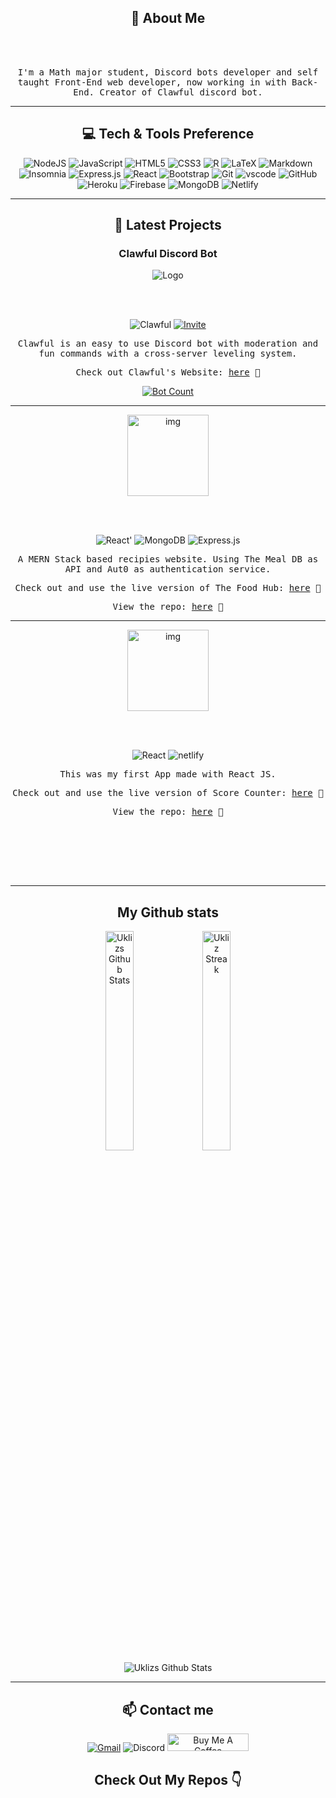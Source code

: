 <h2 align="center"> 👋 About Me</h2>

<br></br>

<p align='center'>  <samp>I'm a Math major student, Discord bots developer and self taught Front-End web developer, now working in with Back-End. Creator of Clawful discord bot. </samp></p>

<hr>

<h2 align='center'> 💻 Tech & Tools Preference</h2>

<p align='center'>
<img alt="NodeJS" src="https://img.shields.io/badge/node.js-%2343853D.svg?style=for-the-badge&logo=node-dot-js&logoColor=white"/>  <img alt="JavaScript" src="https://img.shields.io/badge/javascript-%23323330.svg?style=for-the-badge&logo=javascript&logoColor=%23F7DF1E"/>  <img alt="HTML5" src="https://img.shields.io/badge/html5-%23E34F26.svg?style=for-the-badge&logo=html5&logoColor=white"/>  <img alt="CSS3" src="https://img.shields.io/badge/css3-%231572B6.svg?style=for-the-badge&logo=css3&logoColor=white"/>  <img alt="R" src="https://img.shields.io/badge/r-%23276DC3.svg?style=for-the-badge&logo=r&logoColor=white"/>  <img alt="LaTeX" src="https://img.shields.io/badge/latex-%23008080.svg?style=for-the-badge&logo=latex&logoColor=white"/> <img alt="Markdown" src="https://img.shields.io/badge/Markdown-000000?style=for-the-badge&logo=markdown&logoColor=white"/> <img alt="Insomnia" src="https://img.shields.io/badge/Insomnia-5849be?style=for-the-badge&logo=Insomnia&logoColor=white"/> <img alt="Express.js" src="https://img.shields.io/badge/express.js-%23404d59.svg?style=for-the-badge&logo=express&logoColor=%2361DAFB"/>  <img alt="React" src="https://img.shields.io/badge/react-%2320232a.svg?style=for-the-badge&logo=react&logoColor=%2361DAFB"/>  <img alt="Bootstrap" src="https://img.shields.io/badge/bootstrap-%23563D7C.svg?style=for-the-badge&logo=bootstrap&logoColor=white"/>  <img alt="Git" src="https://img.shields.io/badge/git-%23F05033.svg?style=for-the-badge&logo=git&logoColor=white"/>  <img src="https://img.shields.io/badge/vscode-blue.svg?style=for-the-badge&logo=visual-studio-code&labelColor=ffffff&logoColor=blue" alt="vscode">  <img alt="GitHub" src="https://img.shields.io/badge/github-%23121011.svg?style=for-the-badge&logo=github&logoColor=white"/>  <img alt="Heroku" src="https://img.shields.io/badge/heroku-%23430098.svg?style=for-the-badge&logo=heroku&logoColor=white"/>  <img alt="Firebase" src="https://img.shields.io/badge/firebase-%23039BE5.svg?style=for-the-badge&logo=firebase"/>  <img alt="MongoDB" src ="https://img.shields.io/badge/MongoDB-%234ea94b.svg?style=for-the-badge&logo=mongodb&logoColor=white"/>  <img alt='Netlify' src='https://img.shields.io/badge/Netlify-00C7B7?style=for-the-badge&logo=netlify&logoColor=white'/>
</p>

<hr>

<h2 align='center'> 📖 Latest Projects</h2>

<h3 align='center'>Clawful Discord Bot</h3>

<p align='center'>
<img alt='Logo' src='https://images.discordapp.net/avatars/775810393556779018/eb5ac69d0e756696573496769ad7d773.png?size=128'/>
</p>
<br></br>

<p align='center'>
<img alt='Clawful' src='https://img.shields.io/badge/Clawful-Online-7289DA?style=for-the-badge&logo=discord'/> <a href="https://discord.com/oauth2/authorize?client_id=775810393556779018&scope=bot&permissions=272682054" target="_blank"><img alt='Invite' src='https://img.shields.io/badge/-Add%20me!-%23F9BF9E?style=for-the-badge&logo=discord&logoColor=gray'/></a>

</p>

<p align='center'>
<samp>Clawful is an easy to use Discord bot with moderation and fun commands with a cross-server leveling system.</samp>
</p>

<p align='center'>
<samp>Check out Clawful's Website: <a href='https://clawful.cf/'>here</a> 📡 </samp>
</p>

<p align='center'>
<a href='https://top.gg/bot/775810393556779018'>
<img alt='Bot Count' src='https://discordbots.org/api/widget/775810393556779018.svg'></a>

<hr>

<p align='center'>
<img alt='img' src='https://github.com/Uklizdev/The-Food-Hub/blob/master/client/public/Logo.png' height=130px/>
<p>

<br></br>

<p align='center'>
<img alt=React' src='https://img.shields.io/badge/React-20232A?style=for-the-badge&logo=react&logoColor=61DAFB'> <img alt='MongoDB' src='https://img.shields.io/badge/MongoDB-4EA94B?style=for-the-badge&logo=mongodb&logoColor=white'>  <img alt="Express.js" src="https://img.shields.io/badge/express.js-%23404d59.svg?style=for-the-badge&logo=express&logoColor=%2361DAFB"/> 
<p>

<p align='center'>
<samp>A MERN Stack based recipies website. Using The Meal DB as API and Aut0 as authentication service.</samp>
</p>
<p align='center'>
<samp>Check out and use the live version of The Food Hub: <a href='https://the-foodhub.herokuapp.com/'>here</a> 📡 </samp>
</p>
<p align='center'>
<samp>View the repo: <a href='https://github.com/Uklizdev/The-Food-Hub'>here</a> 📡 </samp>                 
</p>
                 <hr>
                       
<p align='center'>
<img alt='img' src='https://raw.githubusercontent.com/Uklizdev/React-Score-Counter/master/Images/Logo.png' height=130px/>
<p>

<br></br>

<p align='center'>
<img alt='React' src='https://img.shields.io/badge/React-20232A?style=for-the-badge&logo=react&logoColor=61DAFB'> <img alt='netlify' src='https://api.netlify.com/api/v1/badges/860a8714-466a-4ce8-bdff-c36679de8a22/deploy-status' />
<p>

<p align='center'>
<samp>This was my first App made with React JS.</samp>
</p>

<p align='center'>
<samp>Check out and use the live version of Score Counter: <a href='https://scorecounter.tk/'>here</a> 📡 </samp>
</p>
<p align="center">
<samp>View the repo: <a href='https://github.com/Uklizdev/React-Score-Counter'>here</a> 📡 </samp>
 </p>
  
<br></br>                 

<br></br>
                 <hr>
                 
<h2 align="center">My Github stats</h2>
                                                                              
<p align="center">
   <img  height="30%" src="https://github-readme-stats.vercel.app/api?username=Uklizdev&line_height=20show_icons=true&theme=default)" alt="Uklizs Github Stats"/>
   <img  height="30%" src="http://github-readme-streak-stats.herokuapp.com?user=Uklizdev" alt="Ukliz Streak" />
                                                                              <br/>
   <img  src="https://github-readme-stats.vercel.app/api/top-langs/?username=Uklizdev&layout=compact" alt="Uklizs Github Stats"/>                                                                              
</p>
                                                                                                                                           
<p align="center">
                                                                         
</p>
                                                                                                                               
<hr>

<h2 align="center"> 📫 Contact me</h2>

<p align='center'>
<a href="mailto:anaemilia.deorellana@gmail.com?subject=Hello%20Ana,%20From%20Github" target="_blank"><img alt='Gmail' src='https://img.shields.io/badge/Gmail-D14836?style=for-the-badge&logo=gmail&logoColor=white'/></a>   <img alt="Discord" src="https://img.shields.io/badge/Ukliz%236961-%237289DA.svg?style=for-the-badge&logo=discord&logoColor=white"/>   <a href="https://www.buymeacoffee.com/ukliz" target="_blank"><img src="https://cdn.buymeacoffee.com/buttons/default-orange.png" alt="Buy Me A Coffee" height="28" width="130"></a>
</p>

<h2  align="center"> Check Out My Repos 👇 </h2>


